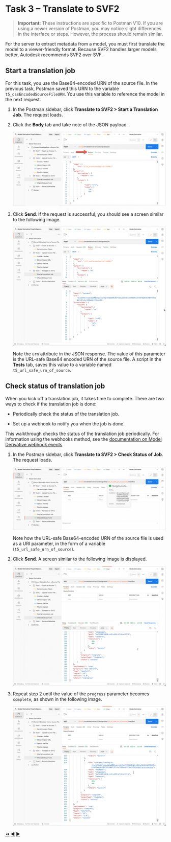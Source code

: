 # Task 3 – Translate to SVF2

> **Important:** These instructions are specific to Postman V10. If you are using a newer version of Postman, you may notice slight differences in the interface or steps. However, the process should remain similar.

For the server to extract metadata from a model, you must first translate the model to a viewer-friendly format. Because SVF2 handles larger models better, Autodesk recommends SVF2 over SVF.

## Start a translation job

For this task, you use the Base64-encoded URN of the source file. In the previous task, Postman saved this URN to the variable `t5_ossEncodedSourceFileURN`. You use this variable to reference the model in the next request.

1. In the Postman sidebar, click **Translate to SVF2 > Start a Translation Job**. The request loads.

2. Click the **Body** tab and take note of the JSON payload.

    ![Create Translation Job JSON Payload](../images/tutorial_05_task_3_start_a_translation_01.png "Create Translation Job JSON Payload")

3. Click **Send**. If the request is successful, you should see a screen similar to the following image.

    ![Successful Submission of Translation Job](../images/tutorial_05_task_3_start_a_translation_02.png "Successful Submission of Translation Job")

    Note the `urn` attribute in the JSON response. The value of this parameter is the URL-safe Base64 encoded URN of the source file. A script in the **Tests** tab, saves this value to a variable named `t5_url_safe_urn_of_source`.

## Check status of translation job

When you kick off a translation job, it takes time to complete. There are two ways to check if the translation job is done:

- Periodically check the status of the translation job.

- Set up a webhook to notify you when the job is done.

This walkthrough checks the status of the translation job periodically. For information using the webhooks method, see the [documentation on Model Derivative webhook events](https://aps.autodesk.com/en/docs/webhooks/v1/reference/events/model_derivative_events)

1. In the Postman sidebar, click **Translate to SVF2 > Check Status of Job**. The request loads.

   ![Check Status of Job](../images/tutorial_05_task_3_check_status_job_01.png "Check Status of Job")

   Note how the URL-safe Base64-encoded URN of the source file is used as a URI parameter, in the form of a variable (`t5_url_safe_urn_of_source`).

2. Click **Send**. A screen similar to the following image is displayed.

   ![Inprogress Job](../images/tutorial_05_task_3_check_status_job_02.png "Inprogress Job")

3. Repeat step 2 until the value of the `progress` parameter becomes `complete`, as shown in the following image.

    ![Successful Job](../images/tutorial_05_task_3_check_status_job_03.png "Successful Job")



[:rewind:](../readme.md "readme.md") [:arrow_backward:](task-2.md "Previous task") [:arrow_forward:](task-4.md "Next task")
